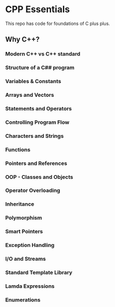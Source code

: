 # CPP Essentials
This repo has code for foundations of C plus plus.
  
## Why C++?

### Modern C++ vs C++ standard

### Structure of a C## program

### Variables & Constants

### Arrays and Vectors

### Statements and Operators

### Controlling Program Flow

### Characters and Strings

### Functions

### Pointers and References

### OOP - Classes and Objects

### Operator Overloading

### Inheritance

### Polymorphism

### Smart Pointers

### Exception Handling

### I/O and Streams

### Standard Template Library

### Lamda Expressions

### Enumerations

